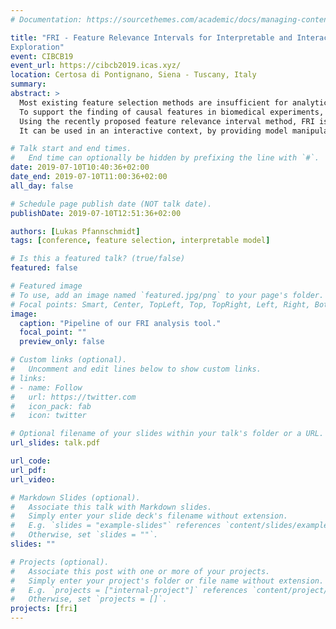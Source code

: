 ```yaml
---
# Documentation: https://sourcethemes.com/academic/docs/managing-content/

title: "FRI - Feature Relevance Intervals for Interpretable and Interactive Data
Exploration"
event: CIBCB19
event_url: https://cibcb2019.icas.xyz/
location: Certosa di Pontignano, Siena - Tuscany, Italy
summary: 
abstract: >
  Most existing feature selection methods are insufficient for analytic purposes as soon as high dimensional data or redundant sensor signals are dealt with since features can be selected due to spurious effects or correlations rather than causal effects.
  To support the finding of causal features in biomedical experiments, we hereby present FRI, an open source Python library that can be used to identify all-relevant variables in linear classification and (ordinal) regression problems.
  Using the recently proposed feature relevance interval method, FRI is able to provide the base for further general experimentation or in specific can facilitate the search for alternative biomarkers.
  It can be used in an interactive context, by providing model manipulation and visualization methods, or in a batch process as a filter method.

# Talk start and end times.
#   End time can optionally be hidden by prefixing the line with `#`.
date: 2019-07-10T10:40:36+02:00
date_end: 2019-07-10T11:00:36+02:00
all_day: false

# Schedule page publish date (NOT talk date).
publishDate: 2019-07-10T12:51:36+02:00

authors: [Lukas Pfannschmidt]
tags: [conference, feature selection, interpretable model]

# Is this a featured talk? (true/false)
featured: false

# Featured image
# To use, add an image named `featured.jpg/png` to your page's folder. 
# Focal points: Smart, Center, TopLeft, Top, TopRight, Left, Right, BottomLeft, Bottom, BottomRight.
image:
  caption: "Pipeline of our FRI analysis tool."
  focal_point: ""
  preview_only: false

# Custom links (optional).
#   Uncomment and edit lines below to show custom links.
# links:
# - name: Follow
#   url: https://twitter.com
#   icon_pack: fab
#   icon: twitter

# Optional filename of your slides within your talk's folder or a URL.
url_slides: talk.pdf

url_code:
url_pdf:
url_video:

# Markdown Slides (optional).
#   Associate this talk with Markdown slides.
#   Simply enter your slide deck's filename without extension.
#   E.g. `slides = "example-slides"` references `content/slides/example-slides.md`.
#   Otherwise, set `slides = ""`.
slides: ""

# Projects (optional).
#   Associate this post with one or more of your projects.
#   Simply enter your project's folder or file name without extension.
#   E.g. `projects = ["internal-project"]` references `content/project/deep-learning/index.md`.
#   Otherwise, set `projects = []`.
projects: [fri]
---
```

